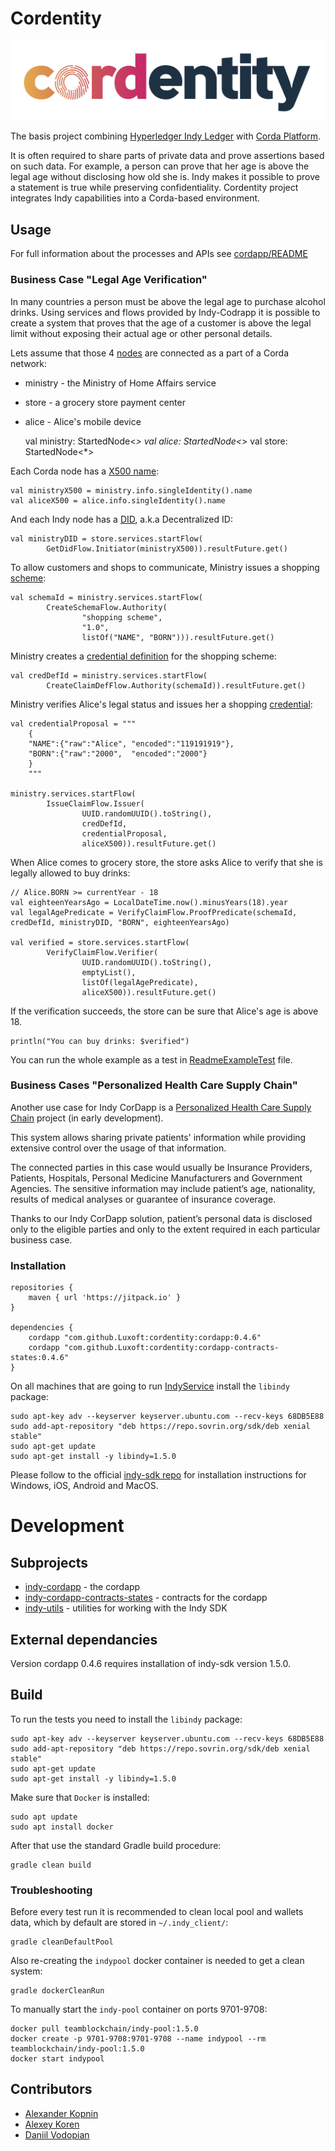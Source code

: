 # Cordentity

![logo](03_cordentity_app_LOGO_color.svg)

The basis project combining [Hyperledger Indy Ledger](https://www.hyperledger.org/projects/hyperledger-indy) with [Corda Platform](https://www.corda.net/index.html).

It is often required to share parts of private data and prove assertions based on such data. 
For example, a person can prove that her age is above the legal age without disclosing how old she is.
Indy makes it possible to prove a statement is true while preserving confidentiality.
Cordentity project integrates Indy capabilities into a Corda-based environment.

## Usage

For full information about the processes and APIs see [cordapp/README](cordapp/README.md)

### Business Case "Legal Age Verification"
   
In many countries a person must be above the legal age to purchase alcohol drinks.
Using services and flows provided by Indy-Codrapp it is possible to create a system 
that proves that the age of a customer is above the legal limit without exposing their actual age or other personal details.
   
Lets assume that those 4 [nodes](cordapp/README.md#corda-terminology) are connected as a part of a Corda network:
 - ministry - the Ministry of Home Affairs service
 - store    - a grocery store payment center
 - alice    - Alice's mobile device
 

    val ministry: StartedNode<*>
    val alice: StartedNode<*>
    val store: StartedNode<*>

Each Corda node has a [X500 name](cordapp/README.md#corda-terminology):

    val ministryX500 = ministry.info.singleIdentity().name
    val aliceX500 = alice.info.singleIdentity().name

And each Indy node has a [DID](cordapp/README.md#indy-terminology), a.k.a Decentralized ID:

    val ministryDID = store.services.startFlow(
            GetDidFlow.Initiator(ministryX500)).resultFuture.get()

To allow customers and shops to communicate, Ministry issues a shopping [scheme](cordapp/README.md#indy-terminology):

    val schemaId = ministry.services.startFlow(
            CreateSchemaFlow.Authority(
                    "shopping scheme",
                    "1.0",
                    listOf("NAME", "BORN"))).resultFuture.get()

Ministry creates a [credential definition](cordapp/README.md#indy-terminology) for the shopping scheme:

    val credDefId = ministry.services.startFlow(
            CreateClaimDefFlow.Authority(schemaId)).resultFuture.get()

Ministry verifies Alice's legal status and issues her a shopping [credential](cordapp/README.md#indy-terminology):

    val credentialProposal = """
        {
        "NAME":{"raw":"Alice", "encoded":"119191919"},
        "BORN":{"raw":"2000",  "encoded":"2000"}
        }
        """

    ministry.services.startFlow(
            IssueClaimFlow.Issuer(
                    UUID.randomUUID().toString(),
                    credDefId,
                    credentialProposal,
                    aliceX500)).resultFuture.get()

When Alice comes to grocery store, the store asks Alice to verify that she is legally allowed to buy drinks:

    // Alice.BORN >= currentYear - 18
    val eighteenYearsAgo = LocalDateTime.now().minusYears(18).year
    val legalAgePredicate = VerifyClaimFlow.ProofPredicate(schemaId, credDefId, ministryDID, "BORN", eighteenYearsAgo)

    val verified = store.services.startFlow(
            VerifyClaimFlow.Verifier(
                    UUID.randomUUID().toString(),
                    emptyList(),
                    listOf(legalAgePredicate),
                    aliceX500)).resultFuture.get()

If the verification succeeds, the store can be sure that Alice's age is above 18.

    println("You can buy drinks: $verified")
    
You can run the whole example as a test in
[ReadmeExampleTest](cordapp/src/test/kotlin/com/luxoft/blockchainlab/corda/hyperledger/indy/ReadmeExampleTest.kt) file.
    

### Business Cases "Personalized Health Care Supply Chain"

Another use case for Indy CorDapp is a [Personalized Health Care Supply Chain](https://github.com/Luxoft/cordentity-poc-supply-chain) project (in early development).

This system allows sharing private patients' information while providing extensive control over the usage of that information.

The connected parties in this case would usually be Insurance Providers, Patients, Hospitals, Personal Medicine Manufacturers and Government Agencies.
The sensitive information may include patient’s age, nationality, results of medical analyses or guarantee of insurance coverage.

Thanks to our Indy CorDapp solution, patient’s personal data is disclosed only to the eligible parties and only to the extent required in each particular business case.

### Installation

    repositories {
        maven { url 'https://jitpack.io' }
    }

    dependencies {
        cordapp "com.github.Luxoft:cordentity:cordapp:0.4.6"
        cordapp "com.github.Luxoft:cordentity:cordapp-contracts-states:0.4.6"
    }

On all machines that are going to run [IndyService](cordapp/README.md#services) install the `libindy` package:

    sudo apt-key adv --keyserver keyserver.ubuntu.com --recv-keys 68DB5E88
    sudo add-apt-repository "deb https://repo.sovrin.org/sdk/deb xenial stable"
    sudo apt-get update
    sudo apt-get install -y libindy=1.5.0
    
Please follow to the official [indy-sdk repo](https://github.com/hyperledger/indy-sdk#installing-the-sdk) 
for installation instructions for Windows, iOS, Android and MacOS.

# Development
 

## Subprojects

- [indy-cordapp](cordapp/README.md) - the cordapp
- [indy-cordapp-contracts-states](cordapp-contracts-states/README.md) - contracts for the cordapp
- [indy-utils](indy-utils/README.md) - utilities for working with the Indy SDK

## External dependancies

Version cordapp 0.4.6 requires installation of indy-sdk version 1.5.0.

## Build

To run the tests you need to install the `libindy` package:

    sudo apt-key adv --keyserver keyserver.ubuntu.com --recv-keys 68DB5E88
    sudo add-apt-repository "deb https://repo.sovrin.org/sdk/deb xenial stable"
    sudo apt-get update
    sudo apt-get install -y libindy=1.5.0
    
Make sure that `Docker` is installed:

    sudo apt update
    sudo apt install docker
    
After that use the standard Gradle build procedure:

    gradle clean build
    
### Troubleshooting    
    
Before every test run it is recommended to clean local pool and wallets data, which by default are stored in `~/.indy_client/`:

    gradle cleanDefaultPool
    
Also re-creating the `indypool` docker container is needed to get a clean system:

    gradle dockerCleanRun

To manually start the `indy-pool` container on ports 9701-9708: 

    docker pull teamblockchain/indy-pool:1.5.0
    docker create -p 9701-9708:9701-9708 --name indypool --rm teamblockchain/indy-pool:1.5.0
    docker start indypool
    
## Contributors

- [Alexander Kopnin](https://github.com/alkopnin)
- [Alexey Koren](https://github.com/alexeykoren)
- [Daniil Vodopian](https://github.com/voddan/)
